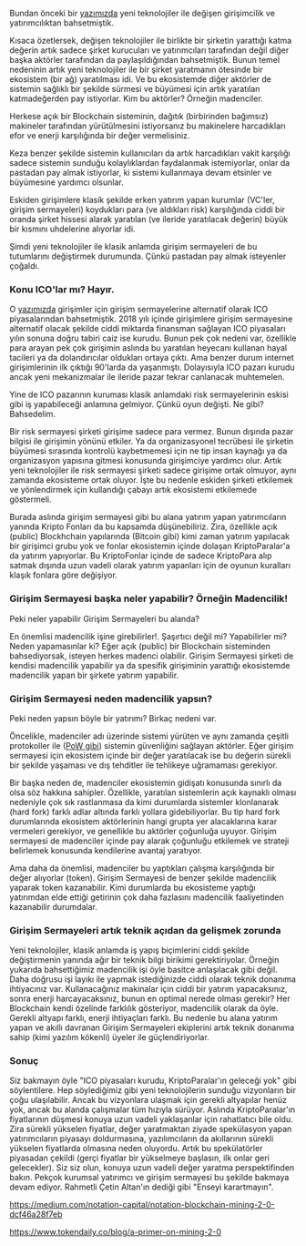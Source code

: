 

Bundan önceki bir [yazımızda](https://ademimerkezi.com/genel/2018/05/17/degisen-girisimcilik-ve-yatirimcilik.html) yeni teknolojiler ile değişen girişimcilik ve yatırımcılıktan bahsetmiştik. 

Kısaca özetlersek, değişen teknolojiler ile birlikte bir şirketin yarattığı katma değerin artık sadece şirket kurucuları ve yatırımcıları tarafından değil diğer başka aktörler tarafından da paylaşıldığından bahsetmiştik. Bunun temel nedeninin artık yeni teknolojiler ile bir şirket yaratmanın ötesinde bir ekosistem (bir ağ) yaratılması idi. Ve bu ekosistemde diğer aktörler de sistemin sağlıklı bir şekilde sürmesi ve büyümesi için artık yaratılan katmadeğerden pay istiyorlar. Kim bu aktörler? Örneğin madenciler. 

Herkese açık bir Blockchain sisteminin, dağıtık (birbirinden bağımsız) makineler tarafından yürütülmesini istiyorsanız bu makinelere harcadıkları efor ve enerji karşılığında bir değer vermelisiniz. 

Keza benzer şekilde sistemin kullanıcıları da artık harcadıkları vakit karşılığı sadece sistemin sunduğu kolaylıklardan faydalanmak istemiyorlar, onlar da pastadan pay almak istiyorlar, ki sistemi kullanmaya devam etsinler ve büyümesine yardımcı olsunlar. 

Eskiden girişimlere klasik şekilde erken yatırım yapan kurumlar (VC'ler, girişim sermayeleri) koydukları para (ve aldıkları risk) karşılığında ciddi bir oranda şirket hissesi alarak yaratılan (ve ileride yaratılacak değerin) büyük bir kısmını uhdelerine alıyorlar idi. 

Şimdi yeni teknolojiler ile klasik anlamda girişim sermayeleri de bu tutumlarını değiştirmek durumunda. Çünkü pastadan pay almak isteyenler çoğaldı. 

### Konu ICO'lar mı? Hayır. 

O [yazımızda](https://ademimerkezi.com/genel/2018/05/17/degisen-girisimcilik-ve-yatirimcilik.html) girişimler için girişim sermayelerine alternatif olarak ICO piyasalarından bahsetmiştik. 2018 yılı içinde girişimlere girişim sermayesine alternatif olacak şekilde ciddi miktarda finansman sağlayan ICO piyasaları yılın sonuna doğru tabiri caiz ise kurudu. Bunun pek çok nedeni var, özellikle para arayan pek çok girişimin aslında bu yaratılan heyecanı kullanan hayal tacileri ya da dolandırıcılar oldukları ortaya çıktı. Ama benzer durum internet girişimlerinin ilk çıktığı 90'larda da yaşanmıştı. Dolayısıyla ICO pazarı kurudu ancak yeni mekanizmalar ile ileride pazar tekrar canlanacak muhtemelen. 

Yine de ICO pazarının kuruması klasik anlamdaki risk sermayelerinin eskisi gibi iş yapabileceği anlamına gelmiyor. Çünkü oyun değişti. Ne gibi? Bahsedelim. 

Bir risk sermayesi şirketi girişime sadece para vermez. Bunun dışında pazar bilgisi ile girişimin yönünü etkiler. Ya da organizasyonel tecrübesi ile şirketin büyümesi sırasında kontrolü kaybetmemesi için ne tip insan kaynağı ya da organizasyon yapısına gitmesi konusunda girişimciye yardımcı olur. Artık yeni teknolojiler ile risk sermayesi şirketi sadece girişime ortak olmuyor, aynı zamanda ekosisteme ortak oluyor. İşte bu nedenle eskiden şirketi etkilemek ve yönlendirmek için kullandığı çabayı artık ekosistemi etkilemede göstermeli. 

Burada aslında girişim sermayesi gibi bu alana yatırım yapan yatırımcıların yanında Kripto Fonları da bu kapsamda düşünebiliriz. Zira, özellikle açık (public) Blockhchain yapılarında (Bitcoin gibi) kimi zaman yatırım yapılacak bir girişimci grubu yok ve fonlar ekosistemin içinde dolaşan KriptoParalar'a da yatırım yapıyorlar. Bu KriptoFonlar içinde de sadece KriptoPara alıp satmak dışında uzun vadeli olarak yatırım yapanları için de oyunun kuralları klaşık fonlara göre değişiyor. 

### Girişim Sermayesi başka neler yapabilir? Örneğin Madencilik!

Peki neler yapabilir Girişim Sermayeleri bu alanda? 

En önemlisi madencilik işine girebilirler!. Şaşırtıcı değil mi? Yapabilirler mi? Neden yapamasınlar ki? Eğer açık (public) bir Blockchain sisteminden bahsediyorsak, isteyen herkes madenci olabilir. Girişim Sermayesi şirketi de kendisi madencilik yapabilir ya da spesifik girişiminin yarattığı ekosistemde madencilik yapan bir şirkete yatırım yapabilir. 

### Girişim Sermayesi neden madencilik yapsın?

Peki neden yapsın böyle bir yatırımı? Birkaç nedeni var. 

Öncelikle, madenciler adı üzerinde sistemi yürüten ve aynı zamanda çeşitli protokoller ile ([PoW gibi](https://ademimerkezi.com/genel/2018/11/01/Bitcoin-uzlasmasi-proof-of-work.html)) sistemin güvenliğini sağlayan aktörler. Eğer girişim sermayesi için ekosistem içinde bir değer yaratılacak ise bu değerin sürekli bir şekilde yaşaması ve dış tehditler ile tehlikeye uğramaması gerekiyor. 

Bir başka neden de, madenciler ekosistemin gidişatı konusunda sınırlı da olsa söz hakkına sahipler. Özellikle, yaratılan sistemlerin açık kaynaklı olması nedeniyle çok sık rastlanmasa da kimi durumlarda sistemler klonlanarak (hard fork) farklı adlar altında farklı yollara gidebiliyorlar. Bu tip hard fork durumlarında ekosistem aktörlerinin hangi grupta yer alacaklarına karar vermeleri gerekiyor, ve genellikle bu aktörler çoğunluğa uyuyor. Girişim sermayesi de madenciler içinde pay alarak çoğunluğu etkilemek ve strateji belirlemek konusunda kendilerine avantaj yaratıyor. 

Ama daha da önemlisi, madenciler bu yaptıkları çalışma karşılığında bir değer alıyorlar (token). Girişim Sermayesi de benzer şekilde madencilik yaparak token kazanabilir. Kimi durumlarda bu ekosisteme yaptığı yatırımdan elde ettiği getirinin çok daha fazlasını madencilik faaliyetinden kazanabilir durumdalar. 

### Girişim Sermayeleri artık teknik açıdan da gelişmek zorunda

Yeni teknolojiler, klasik anlamda iş yapış biçimlerini ciddi şekilde değiştirmenin yanında ağır bir teknik bilgi birikimi gerektiriyolar. Örneğin yukarıda bahsettiğimiz madencilik işi öyle basitce anlaşılacak gibi değil. Daha doğrusu işi layıkı ile yapmak istediğinizde ciddi olarak teknik donanıma ihtiyacınız var. Kullanacağınız makinalar için ciddi bir yatırım yapacaksınız, sonra enerji harcayacaksınız, bunun en optimal nerede olması gerekir? Her Blockchain kendi özelinde farklılık gösteriyor, madencilik olarak da öyle. Gerekli altyapı farklı, enerji ihtiyaçları farklı.  Bu nedenle bu alana yatırım yapan ve akıllı davranan Girişim Sermayeleri ekiplerini artık teknik donanıma sahip (kimi yazılım kökenli) üyeler ile güçlendiriyorlar. 

### Sonuç

Siz bakmayın öyle "ICO piyasaları kurudu, KriptoParalar'ın geleceği yok" gibi söylentilere. Hep söylediğimiz gibi yeni teknolojilerin sunduğu vizyonların bir çoğu ulaşılabilir. Ancak bu vizyonlara ulaşmak için gerekli altyapılar henüz yok, ancak bu alanda çalışmalar tüm hızıyla sürüyor. Aslında KriptoParalar'ın fiyatlarının düşmesi konuya uzun vadeli yaklaşanlar için rahatlatıcı bile oldu. Zira sürekli yükselen fiyatlar, değer yaratmaktan ziyade spekülasyon yapan yatırımcıların piyasayı doldurmasına, yazılımcıların da akıllarının sürekli yükselen fiyatlarda olmasına neden oluyordu. Artık bu spekülatörler piyasadan çekildi (gerçi fiyatlar bir yükselmeye başlasın, ilk onlar geri gelecekler). Siz siz olun, konuya uzun vadeli değer yaratma perspektifinden bakın. Pekçok kurumsal yatırımcı ve girişim sermayesi bu şekilde bakmaya devam ediyor. Rahmetli Çetin Altan'ın dediği gibi "Enseyi karartmayın". 


https://medium.com/notation-capital/notation-blockchain-mining-2-0-dcf46a28f7eb

https://www.tokendaily.co/blog/a-primer-on-mining-2-0

